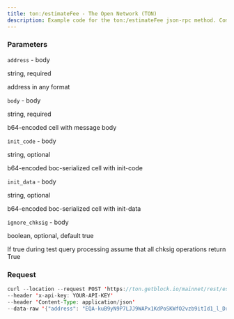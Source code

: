 ```yaml
---
title: ton:/estimateFee - The Open Network (TON)
description: Example code for the ton:/estimateFee json-rpc method. Сomplete guide on how to use ton:/estimateFee json-rpc in GetBlock.io Web3 documentation.
---
```


### Parameters


`address` - body

string, required

address in any format

`body` - body

string, required

b64-encoded cell with message body

`init_code` - body

string, optional

b64-encoded boc-serialized cell with init-code

`init_data` - body

string, optional

b64-encoded boc-serialized cell with init-data

`ignore_chksig` - body

boolean, optional, default true

If true during test query processing assume that all chksig operations
return True

### Request

``` java
curl --location --request POST 'https://ton.getblock.io/mainnet/rest/estimateFee?' 
--header 'x-api-key: YOUR-API-KEY' 
--header 'Content-Type: application/json' 
--data-raw '{"address": "EQA-kuB9yN9P7LJJ9WAPx1KdPoSKWfO2vzb9itId1_l_Dr4H"}'
```

